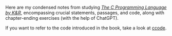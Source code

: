Here are my condensed notes from studying *[The C Programming Language by K&R](https://en.wikipedia.org/wiki/The_C_Programming_Language "The C Programming Language wikipedia page")*, encompassing crucial statements, passages, and code, along with chapter-ending exercises (with the help of ChatGPT).

If you want to refer to the code introduced in the book, take a look at [ccode](https://github.com/thomjiji/ccode "My repo for code introduced in the C book").
